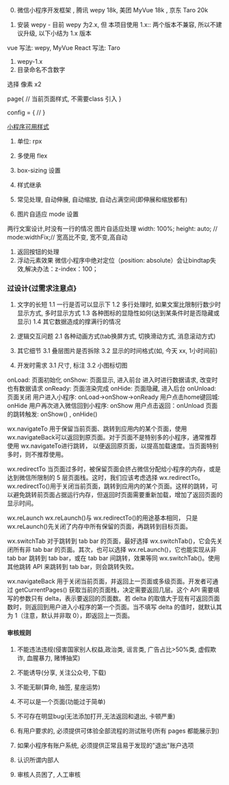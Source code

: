 
0. 微信小程序开发框架 , 腾讯 wepy 18k, 美团 MyVue 18k , 京东 Taro 20k

1. 安装 wepy - 目前 wepy 为2.x, 但 本项目使用 1.x:: 两个版本不兼容, 所以不建议升级, 以下小结为 1.x 版本

vue 写法: wepy, MyVue
React 写法: Taro



1. wepy-1.x
1. 目录命名不含数字

选择 像素 x2

page{
  // 当前页面样式, 不需要class 引入
}

config = {
  // 
}


[小程序可用样式](https://www.cnblogs.com/yjq1021/p/8310451.html)
1. 单位:  rpx
1. 多使用 flex
1. box-sizing 设置
1. 样式继承
1. 常见处理, 自动伸展, 自动缩放, 自动占满空间(即伸展和缩放都有)


1. 图片自适应 mode 设置

两行文案设计,时没有一行的情况
图片自适应处理
width: 100%;
height: auto;
// mode:widthFix;// 宽高比不变, 宽不变,高自动

1. 返回按钮的处理 
1. 浮动元素效果
微信小程序中绝对定位（position: absolute）会让bindtap失效,解决办法：z-index：100；


### 过设计{过需求注意点}
1. 文字的长短
1.1 一行是否可以显示下
1.2 多行处理时, 如果文案比限制行数少时显示方式, 多时显示方式
1.3 各种图标的显隐性如何(达到某条件时是否隐藏或显示)
1.4 其它数据造成的撑满行的情况

2. 逻辑交互问题
2.1 各种动画方式(tab换屏方式, 切换滑动方式, 消息滚动方式)

3. 其它细节
3.1 叠层图片是否拆除
3.2 显示的时间格式(如, 今天 xx, 1小时间前)

3. 开发时需求
3.1 尺寸, 标注
3.2 小图标切图


onLoad: 页面初始化
onShow: 页面显示, 进入前台 进入时进行数据请求, 改变时也有数据请求
onReady: 页面渲染完成
onHide: 页面隐藏, 进入后台
onUnload: 页面关闭
用户进入小程序: onLoad->onShow->onReady
用户点击home键回城: onHide
用户再次进入微信回到小程序: onShow
用户点击返回：onUnload
页面的跳转触发: onShow()  , onHide()


wx.navigateTo  用于保留当前页面、跳转到应用内的某个页面，使用 wx.navigateBack可以返回到原页面。对于页面不是特别多的小程序，通常推荐使用 wx.navigateTo进行跳转， 以便返回原页面，以提高加载速度。当页面特别多时，则不推荐使用。
 

wx.redirectTo  当页面过多时，被保留页面会挤占微信分配给小程序的内存，或是达到微信所限制的 5 层页面栈。这时，我们应该考虑选择 wx.redirectTo。wx.redirectTo()用于关闭当前页面，跳转到应用内的某个页面。这样的跳转，可以避免跳转前页面占据运行内存，但返回时页面需要重新加载，增加了返回页面的显示时间。
 

wx.reLaunch   wx.reLaunch()与 wx.redirectTo()的用途基本相同， 只是 wx.reLaunch()先关闭了内存中所有保留的页面，再跳转到目标页面。
 

wx.switchTab  对于跳转到 tab bar 的页面，最好选择 wx.switchTab()，它会先关闭所有非 tab bar 的页面。其次，也可以选择 wx.reLaunch()，它也能实现从非 tab bar 跳转到 tab bar，或在 tab bar 间跳转，效果等同 wx.switchTab()。使用其他跳转 API 来跳转到 tab bar，则会跳转失败。
 

wx.navigateBack  用于关闭当前页面，并返回上一页面或多级页面。开发者可通过 getCurrentPages() 获取当前的页面栈，决定需要返回几层。这个 API 需要填写的参数只有 delta，表示要返回的页面数。若 delta 的取值大于现有可返回页面数时，则返回到用户进入小程序的第一个页面。当不填写 delta 的值时，就默认其为 1（注意，默认并非取 0），即返回上一页面。



#### 审核规则

1. 不能违法违规(侵害国家别人权益,政治类, 谣言类, 广告占比>50%类, 虚假欺诈, 血腥暴力, 赌博抽奖)
1. 不能诱导(分享, 关注公众号, 下载)
1. 不能无聊(算命, 抽签, 星座运势)

1. 不可以是一个页面(功能过于简单)
1. 不可存在明显bug(无法添加打开,无法返回和退出, 卡顿严重)
1. 有用户要求的, 必须提供可体验全部流程的测试账号(所有 pages 都能展示到)
1. 如果小程序有账户系统, 必须提供正常且易于发现的"退出"账户选项

1. 认识所谓内部人
1. 审核人员困了, 人工审核